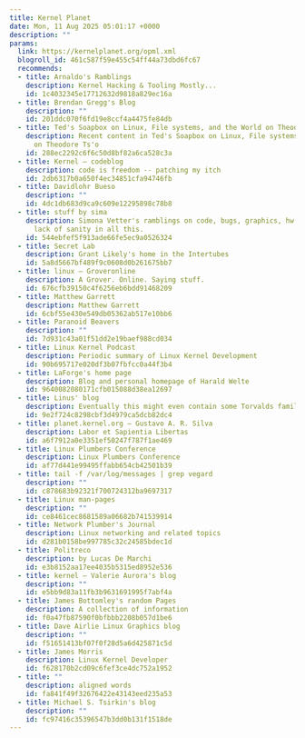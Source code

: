 ```yaml
---
title: Kernel Planet
date: Mon, 11 Aug 2025 05:01:17 +0000
description: ""
params:
  link: https://kernelplanet.org/opml.xml
  blogroll_id: 461c587f59e455c54ff44a73dbd6fc67
  recommends:
  - title: Arnaldo's Ramblings
    description: Kernel Hacking & Tooling Mostly...
    id: 1c4032345e17712632d9818a829ec16a
  - title: Brendan Gregg's Blog
    description: ""
    id: 201ddc070f6fd19e8ccf4a4475fe84db
  - title: Ted's Soapbox on Linux, File systems, and the World on Theodore Ts'o
    description: Recent content in Ted's Soapbox on Linux, File systems, and the World
      on Theodore Ts'o
    id: 288ec2292c6f6c50d8bf82a6ca528c3a
  - title: Kernel – codeblog
    description: code is freedom -- patching my itch
    id: 2db6317b0a650f4ec34851cfa94746fb
  - title: Davidlohr Bueso
    description: ""
    id: 4dc1db683d9ca9c609e12295898c78b8
  - title: stuff by sima
    description: Simona Vetter's ramblings on code, bugs, graphics, hw and the utter
      lack of sanity in all this.
    id: 544ebfef5f913ade66fe5ec9a0526324
  - title: Secret Lab
    description: Grant Likely's home in the Intertubes
    id: 5a8d5667bf489f9c0608d0b261675bb7
  - title: linux – Groveronline
    description: A Grover. Online. Saying stuff.
    id: 676cfb39150c4f6256eb6bdd91468209
  - title: Matthew Garrett
    description: Matthew Garrett
    id: 6cbf55e430e549db05362ab517e10bb6
  - title: Paranoid Beavers
    description: ""
    id: 7d931c43a01f51dd2e19baef988cd034
  - title: Linux Kernel Podcast
    description: Periodic summary of Linux Kernel Development
    id: 90b695717e020df3b07fbfcc0a44f3b4
  - title: LaForge's home page
    description: Blog and personal homepage of Harald Welte
    id: 9640082080171cfb015088d38ea12697
  - title: Linus' blog
    description: Eventually this might even contain some Torvalds family pictures.
    id: 9e2f724c8298cbf3d4979ca5dcb82dc4
  - title: planet.kernel.org – Gustavo A. R. Silva
    description: Labor et Sapientia Libertas
    id: a6f7912a0e3351ef50247f787f1ae469
  - title: Linux Plumbers Conference
    description: Linux Plumbers Conference
    id: af77d441e99495ffabb654cb42501b39
  - title: tail -f /var/log/messages | grep vegard
    description: ""
    id: c878683b92321f700724312ba9697317
  - title: Linux man-pages
    description: ""
    id: ce8461cec8681589a06682b741539914
  - title: Network Plumber's Journal
    description: Linux networking and related topics
    id: d281b0158be997785c32c24585bdec1d
  - title: Politreco
    description: by Lucas De Marchi
    id: e3b8152aa17ee4035b5315ed8952e536
  - title: kernel – Valerie Aurora's blog
    description: ""
    id: e5bb9d83a11fb3b9631691995f7abf4a
  - title: James Bottomley's random Pages
    description: A collection of information
    id: f0a47fb87590f0bfbbb2208b057d1be6
  - title: Dave Airlie Linux Graphics blog
    description: ""
    id: f51651413bf07f0f28d5a6d425871c5d
  - title: James Morris
    description: Linux Kernel Developer
    id: f628170b2cd09c6fef3ce4dc752a1952
  - title: ""
    description: aligned words
    id: fa841f49f32676422e43143eed235a53
  - title: Michael S. Tsirkin's blog
    description: ""
    id: fc97416c35396547b3dd0b131f1518de
---
```

